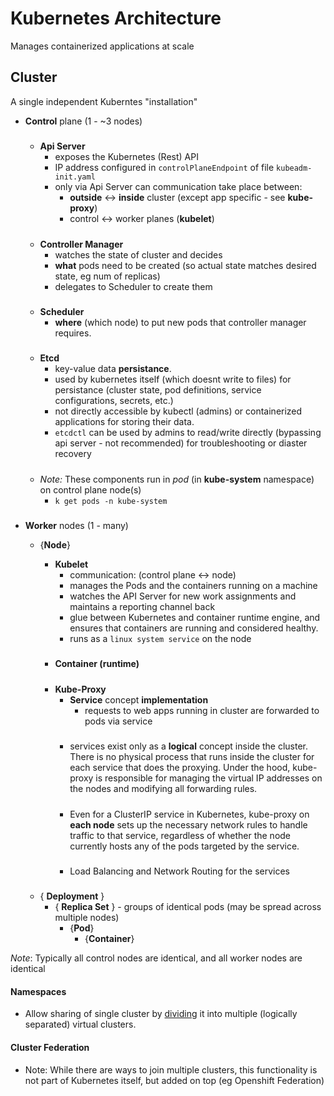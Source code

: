 
# Kubernetes Architecture

Manages containerized applications at scale

## Cluster 
A single independent Kuberntes "installation"

- **Control** plane (1 - ~3 nodes)
     #####
    - **Api Server**        
        - exposes the Kubernetes (Rest) API
        -  IP address configured in `controlPlaneEndpoint` of file `kubeadm-init.yaml`
        - only via Api Server can communication take place between: 
            - **outside** <-> **inside** cluster (except app specific - see **kube-proxy**)
            - control <-> worker planes (**kubelet**)

    #####
    - **Controller Manager**
        - watches the state of cluster  and decides
        - **what** pods need to be created (so actual state matches desired state, eg num of replicas) 
        - delegates to Scheduler to create them

    #####
    - **Scheduler**
        - **where** (which node) to put new pods that controller manager requires.
                
    #####
    - **Etcd**
        - key-value data **persistance**.
        - used by kubernetes itself (which doesnt write to files) for persistance (cluster state, pod definitions, service configurations, secrets, etc.) 
        - not directly accessible by kubectl (admins)  or containerized applications for storing their data. 
        - `etcdctl` can be used by admins to read/write directly (bypassing api server - not recommended) for troubleshooting or diaster recovery
         
    #####
    - *Note:* These components run in *pod* (in **kube-system** namespace) on control plane node(s)
        - `k get pods -n kube-system` 

#####
- **Worker** nodes (1 - many)

     - {**Node**} 
        - **Kubelet**  
            - communication: (control plane <-> node)
            - manages the Pods and the containers running on a machine
            - watches the API Server for new work assignments and maintains a reporting channel back
            - glue between Kubernetes and container runtime engine, and ensures that containers are running and considered healthy.
            - runs as a `linux system service` on the node

        #####
        - **Container (runtime)** 

        #####
        - **Kube-Proxy**
            - **Service** concept **implementation**
                - requests to web apps running in cluster are forwarded to pods via service
            #####
            - services exist only as a **logical** concept inside the cluster. There is no physical process that runs inside the cluster for each service that does the proxying. Under the hood, kube-proxy is responsible for managing the virtual IP addresses on the nodes and modifying all forwarding rules.
            #####
            - Even for a ClusterIP service in Kubernetes, kube-proxy on **each node** sets up the necessary network rules to handle traffic to that service, regardless of whether the node currently hosts any of the pods targeted by the service.
            #####
            - Load Balancing and Network Routing for the services 


    #####

    - { **Deployment** }
        - { **Replica Set** }  - groups of identical pods (may be spread across multiple nodes)
            - {**Pod**}
                - {**Container**}
            



_Note_: Typically all control nodes are identical, and all worker nodes are identical



#### Namespaces

- Allow sharing of single cluster by [dividing](../general/config/namespace.md) it into multiple (logically separated) virtual clusters.

#### Cluster Federation
- Note: While there are ways to join multiple clusters, this functionality is not part of Kubernetes itself, but added on top (eg Openshift Federation)



